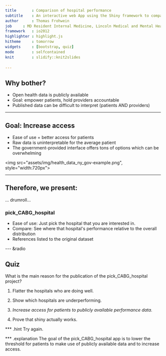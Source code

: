 ```yaml
---
title		: Comparison of hospital performance
subtitle	: An interactive web App using the Shiny framework to compare the performance of New York State hospitals in coronary artery bypass graft (CABG) surgery 
author		: Thomas Frohwein
job		: MD Resident Internal Medicine, Lincoln Medical and Mental Health Center, Bronx, NY
framework	: io2012
highlighter	: highlight.js
hitheme		: tomorrow
widgets		: [bootstrap, quiz]
mode		: selfcontained
knit		: slidify::knit2slides

---
```


## Why bother?

* Open health data is publicly available
* Goal: empower patients, hold providers accountable
* Published data can be difficult to interpret (patients AND providers)

---

## Goal: Increase access

* Ease of use = better access for patients
* Raw data is uninterpretable for the average patient
* The government-provided interface offers tons of options which can be overwhelming

<img src="assets/img/health_data_ny_gov-example.png", style="width:720px">

---

## Therefore, we present:

... drumroll...

### pick_CABG_hospital

* Ease of use: Just pick the hospital that you are interested in.
* Compare: See where that hospital's performance relative to the overall distribution
* References listed to the original dataset

--- &radio

## Quiz

What is the main reason for the publication of the pick_CABG_hospital project?

1. Flatter the hospitals who are doing well.

2. Show which hospitals are underperforming.

3. _Increase access for patients to publicly available performance data._

4. Prove that shiny actually works.

*** .hint
Try again.

*** .explanation
The goal of the pick_CABG_hospital app is to lower the threshold for patients to make use of publicly available data and to increase access.
